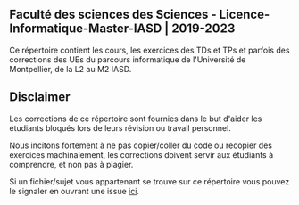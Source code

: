 ## Faculté des sciences des Sciences - Licence-Informatique-Master-IASD | 2019-2023

Ce répertoire contient les cours, les exercices des TDs et TPs et parfois des corrections des UEs du parcours informatique de l'Université de Montpellier, de la L2 au M2 IASD.

## Disclaimer

Les corrections de ce répertoire sont fournies dans le but d'aider les étudiants bloqués lors de leurs révision ou travail personnel. 

Nous incitons fortement à ne pas copier/coller du code ou recopier des exercices machinalement, les corrections doivent servir aux étudiants à comprendre, et non pas à plagier.

Si un fichier/sujet vous appartenant se trouve sur ce répertoire vous pouvez le signaler en ouvrant une issue [ici](https://github.com/Leogendra/Licence-Informatique-Master-IASD/issues).

